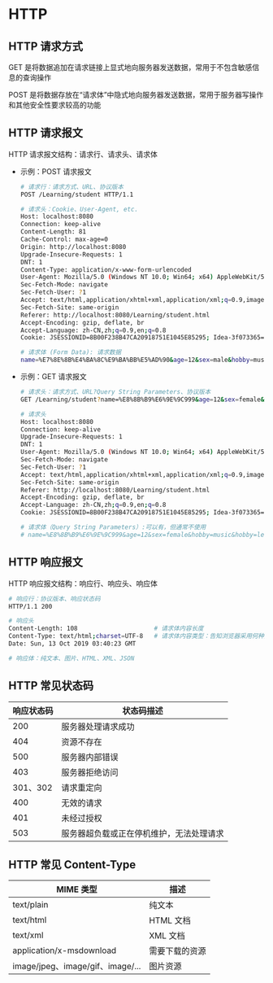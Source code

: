 # HTTP

## HTTP 请求方式

GET 是将数据追加在请求链接上显式地向服务器发送数据，常用于不包含敏感信息的查询操作

POST 是将数据存放在“请求体”中隐式地向服务器发送数据，常用于服务器写操作和其他安全性要求较高的功能

## HTTP 请求报文

HTTP 请求报文结构：请求行、请求头、请求体

- 示例：POST 请求报文

    ```bash
    # 请求行：请求方式、URL、协议版本
    POST /Learning/student HTTP/1.1

    # 请求头：Cookie、User-Agent, etc.
    Host: localhost:8080
    Connection: keep-alive
    Content-Length: 81
    Cache-Control: max-age=0
    Origin: http://localhost:8080
    Upgrade-Insecure-Requests: 1
    DNT: 1
    Content-Type: application/x-www-form-urlencoded
    User-Agent: Mozilla/5.0 (Windows NT 10.0; Win64; x64) AppleWebKit/537.36 (KHTML, like Gecko) Chrome/77.0.3865.90 Safari/537.36
    Sec-Fetch-Mode: navigate
    Sec-Fetch-User: ?1
    Accept: text/html,application/xhtml+xml,application/xml;q=0.9,image/webp,image/apng,*/*;q=0.8,application/signed-exchange;v=b3
    Sec-Fetch-Site: same-origin
    Referer: http://localhost:8080/Learning/student.html
    Accept-Encoding: gzip, deflate, br
    Accept-Language: zh-CN,zh;q=0.9,en;q=0.8
    Cookie: JSESSIONID=8B00F238B47CA20918751E1045E85295; Idea-3f073365=d18d9372-e3c0-4383-be92-cd3580696243

    # 请求体 (Form Data): 请求数据
    name=%E7%8E%8B%E4%BA%8C%E9%BA%BB%E5%AD%90&age=12&sex=male&hobby=music&hobby=sport
    ```

- 示例：GET 请求报文

    ```bash
    # 请求头：请求方式、URL?Query String Parameters、协议版本
    GET /Learning/student?name=%E8%8B%B9%E6%9E%9C999&age=12&sex=female&hobby=music&hobby=learn HTTP/1.1

    # 请求头
    Host: localhost:8080
    Connection: keep-alive
    Upgrade-Insecure-Requests: 1
    DNT: 1
    User-Agent: Mozilla/5.0 (Windows NT 10.0; Win64; x64) AppleWebKit/537.36 (KHTML, like Gecko) Chrome/77.0.3865.90 Safari/537.36
    Sec-Fetch-Mode: navigate
    Sec-Fetch-User: ?1
    Accept: text/html,application/xhtml+xml,application/xml;q=0.9,image/webp,image/apng,*/*;q=0.8,application/signed-exchange;v=b3
    Sec-Fetch-Site: same-origin
    Referer: http://localhost:8080/Learning/student.html
    Accept-Encoding: gzip, deflate, br
    Accept-Language: zh-CN,zh;q=0.9,en;q=0.8
    Cookie: JSESSIONID=8B00F238B47CA20918751E1045E85295; Idea-3f073365=d18d9372-e3c0-4383-be92-cd3580696243

    # 请求体（Query String Parameters）:可以有，但通常不使用
    # name=%E8%8B%B9%E6%9E%9C999&age=12&sex=female&hobby=music&hobby=learn
    ```

## HTTP 响应报文

HTTP 响应报文结构：响应行、响应头、响应体

```bash
# 响应行：协议版本、响应状态码
HTTP/1.1 200

# 响应头
Content-Length: 108                     # 请求体内容长度
Content-Type: text/html;charset=UTF-8   # 请求体内容类型：告知浏览器采用何种方式对响应体进行处理
Date: Sun, 13 Oct 2019 03:40:23 GMT

# 响应体：纯文本、图片、HTML、XML、JSON
```

## HTTP 常见状态码

| 响应状态码 | 状态码描述                               |
| ---------- | ---------------------------------------- |
| 200        | 服务器处理请求成功                       |
| 404        | 资源不存在                               |
| 500        | 服务器内部错误                           |
| 403        | 服务器拒绝访问                           |
| 301、302   | 请求重定向                               |
| 400        | 无效的请求                               |
| 401        | 未经过授权                               |
| 503        | 服务器超负载或正在停机维护，无法处理请求 |

## HTTP 常见 Content-Type

| MIME 类型                        | 描述           |
| -------------------------------- | -------------- |
| text/plain                       | 纯文本         |
| text/html                        | HTML 文档      |
| text/xml                         | XML 文档       |
| application/x-msdownload         | 需要下载的资源 |
| image/jpeg、image/gif、image/... | 图片资源       |
